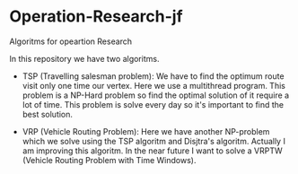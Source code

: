 # Operation-Research-jf
Algoritms for opeartion Research

In this repository we have two algoritms.

  - TSP (Travelling salesman problem): We have to find the optimum route visit only one time our vertex. Here we use a multithread program.
  This problem is a NP-Hard problem so find the optimal solution of it require a lot of time. This problem is solve every day so it's 
  important to find the best solution.
  
  - VRP (Vehicle Routing Problem): Here we have another NP-problem which we solve using the TSP algoritm and Disjtra's algoritm. Actually
  I am improving this algoritm. In the near future I want to solve a VRPTW (Vehicle Routing Problem with Time Windows).
